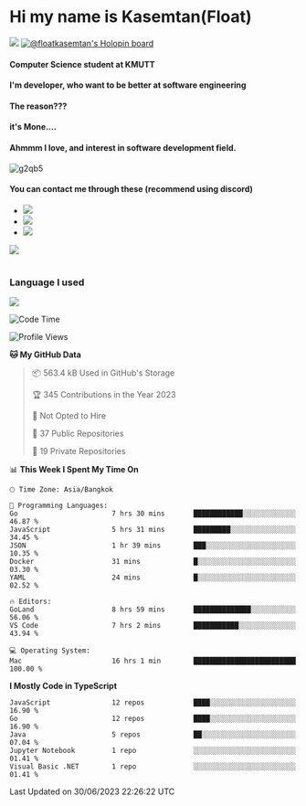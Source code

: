 # Hi my name is Kasemtan(Float)
![](https://64.media.tumblr.com/9c2a8f831efe8da556ffbf89cebb52c9/b86c1ab833a37e32-93/s1280x1920/d000dc22f75df64be2bc150f5fa69c4f6df6bb07.gifv)
[![@floatkasemtan's Holopin board](https://holopin.me/floatkasemtan)](https://holopin.io/@floatkasemtan)
#### Computer Science student at KMUTT
#### I'm developer, who want to be better at software engineering
#### The reason???
#### it's Mone.... 
#### Ahmmm I love, and interest in software development field.
![g2qb5](https://user-images.githubusercontent.com/69688279/175812510-9235eaf7-72f7-40d3-b163-56efa9aa5c6b.gif)

#### You can contact me through these (recommend using discord)
- [![](https://img.shields.io/badge/Discord-5865F2?logo=Discord&logoColor=white)](https://discordapp.com/users/278155096225742848)
- [![](https://img.shields.io/badge/Facebook-1877F2?logo=facebook&logoColor=white)](https://www.facebook.com/float.teavasirichokchai/)
- [![](https://img.shields.io/badge/linkedin-0A66C2?logo=linkedin&logoColor=white)](https://www.linkedin.com/in/floatkasemtan/)

[![](https://github-readme-stats.vercel.app/api?username=FloatKasemtan&show_icons=true&theme=nightowl)]()
#
### Language I used
[![](https://github-readme-stats.vercel.app/api/top-langs/?username=FloatKasemtan&layout=compact&theme=nightowl)]()
<!--START_SECTION:waka-->
![Code Time](http://img.shields.io/badge/Code%20Time-1%2C152%20hrs%2017%20mins-blue)

![Profile Views](http://img.shields.io/badge/Profile%20Views-10-blue)

**🐱 My GitHub Data** 

> 📦 563.4 kB Used in GitHub's Storage 
 > 
> 🏆 345 Contributions in the Year 2023
 > 
> 🚫 Not Opted to Hire
 > 
> 📜 37 Public Repositories 
 > 
> 🔑 19 Private Repositories 
 > 
📊 **This Week I Spent My Time On** 

```text
🕑︎ Time Zone: Asia/Bangkok

💬 Programming Languages: 
Go                       7 hrs 30 mins       ████████████░░░░░░░░░░░░░   46.87 % 
JavaScript               5 hrs 31 mins       █████████░░░░░░░░░░░░░░░░   34.45 % 
JSON                     1 hr 39 mins        ███░░░░░░░░░░░░░░░░░░░░░░   10.35 % 
Docker                   31 mins             █░░░░░░░░░░░░░░░░░░░░░░░░   03.30 % 
YAML                     24 mins             █░░░░░░░░░░░░░░░░░░░░░░░░   02.52 % 

🔥 Editors: 
GoLand                   8 hrs 59 mins       ██████████████░░░░░░░░░░░   56.06 % 
VS Code                  7 hrs 2 mins        ███████████░░░░░░░░░░░░░░   43.94 % 

💻 Operating System: 
Mac                      16 hrs 1 min        █████████████████████████   100.00 % 
```

**I Mostly Code in TypeScript** 

```text
JavaScript               12 repos            ████░░░░░░░░░░░░░░░░░░░░░   16.90 % 
Go                       12 repos            ████░░░░░░░░░░░░░░░░░░░░░   16.90 % 
Java                     5 repos             ██░░░░░░░░░░░░░░░░░░░░░░░   07.04 % 
Jupyter Notebook         1 repo              ░░░░░░░░░░░░░░░░░░░░░░░░░   01.41 % 
Visual Basic .NET        1 repo              ░░░░░░░░░░░░░░░░░░░░░░░░░   01.41 % 
```




 Last Updated on 30/06/2023 22:26:22 UTC
<!--END_SECTION:waka-->
<!--
**FloatKasemtan/FloatKasemtan** is a ✨ _special_ ✨ repository because its `README.md` (this file) appears on your GitHub profile.

Here are some ideas to get you started:

- 🔭 I’m currently working on ...
- 🌱 I’m currently learning ...
- 👯 I’m looking to collaborate on ...
- 🤔 I’m looking for help with ...
- 💬 Ask me about ...
- 📫 How to reach me: ...
- 😄 Pronouns: ...
- ⚡ Fun fact: ...
-->
